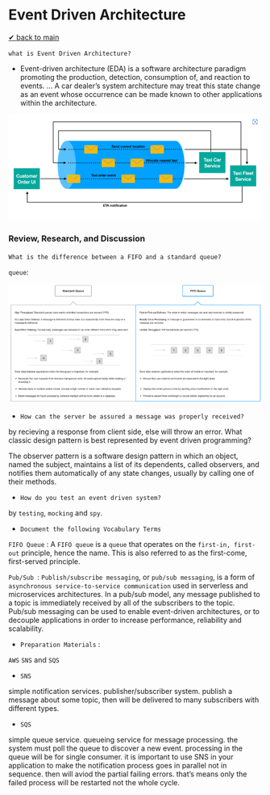 # Event Driven Architecture

[✔ back to main](./README.md)

`what is Event Driven Architecture? `

- Event-driven architecture (EDA) is a software architecture paradigm promoting the production, detection, consumption of, and reaction to events. … A car dealer’s system architecture may treat this state change as an event whose occurrence can be made known to other applications within the architecture.

![see](./assets/A1.png)


### Review, Research, and Discussion


`What is the difference between a FIFO and a standard queue?`


  `queue`:

![s](./assets/a2.png)


- `How can the server be assured a message was properly received?`

by recieving a response from client side, else will throw an error.
What classic design pattern is best represented by event driven programming?

The observer pattern is a software design pattern in which an object, named the subject, maintains a list of its dependents, called observers, and notifies them automatically of any state changes, usually by calling one of their methods.

- `How do you test an event driven system?`

by `testing`, `mocking` and `spy`.




- `Document the following Vocabulary Terms`

`FIFO Queue` : A `FIFO queue` is a `queue` that operates on the `first-in, first-out` principle, hence the name.
 This is also referred to as the first-come, first-served principle.



`Pub/Sub `: `Publish/subscribe messaging`, or `pub/sub messaging`, is a form of `asynchronous service-to-service communication` used in serverless and microservices architectures. In a pub/sub model, any message published to a topic is immediately received by all of the subscribers to the topic. Pub/sub messaging can be used to enable event-driven architectures, or to decouple applications in order to increase performance, reliability and scalability.



- `Preparation Materials` :

`AWS` `SNS` and `SQS`

* `SNS`

simple notification services.
publisher/subscriber system.
publish a message about some topic, then will be delivered to many subscribers with different types.

* `SQS`

simple queue service.
queueing service for message processing.
the system must poll the queue to discover a new event.
processing in the queue will be for single consumer.
it is important to use SNS in your application to make the notification process goes in parallel not in sequence. 
then will aviod the partial failing errors. that’s means only the failed process will be restarted not the whole cycle.